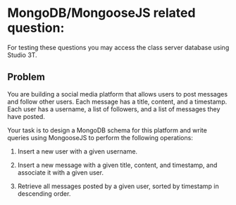 # MongoDB/MongooseJS related question:

For testing these questions you may access the class server database using Studio 3T.

## Problem

You are building a social media platform that allows users to post messages and follow other users. 
Each message has a title, content, and a timestamp. 
Each user has a username, a list of followers, and a list of messages they have posted.

Your task is to design a MongoDB schema for this platform and write queries using MongooseJS to perform the following operations:

1. Insert a new user with a given username.

2. Insert a new message with a given title, content, and timestamp, and associate it with a given user.

3. Retrieve all messages posted by a given user, sorted by timestamp in descending order.